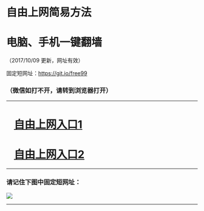﻿# 自由上网简易方法

# 电脑、手机一键翻墙

（2017/10/09 更新，网址有效）

固定短网址：https://git.io/free99

### （微信如打不开，请转到浏览器打开）


***





# &nbsp;&nbsp; <a href="http://ft2696132452.fwq-tz-1001.info/fwqtz01.html?t=100900113321 " target="_blank">自由上网入口1</a>
# &nbsp;&nbsp; <a href="http://ft2107014109.fwq-tz-1002.info/fwqtz02.html?t=1009001107 " target="_blank">自由上网入口2</a>
***

### 请记住下图中固定短网址：

<img src="https://s3-us-west-2.amazonaws.com/fwq-1001/yjfq-20170905okok.png" /> 


***

